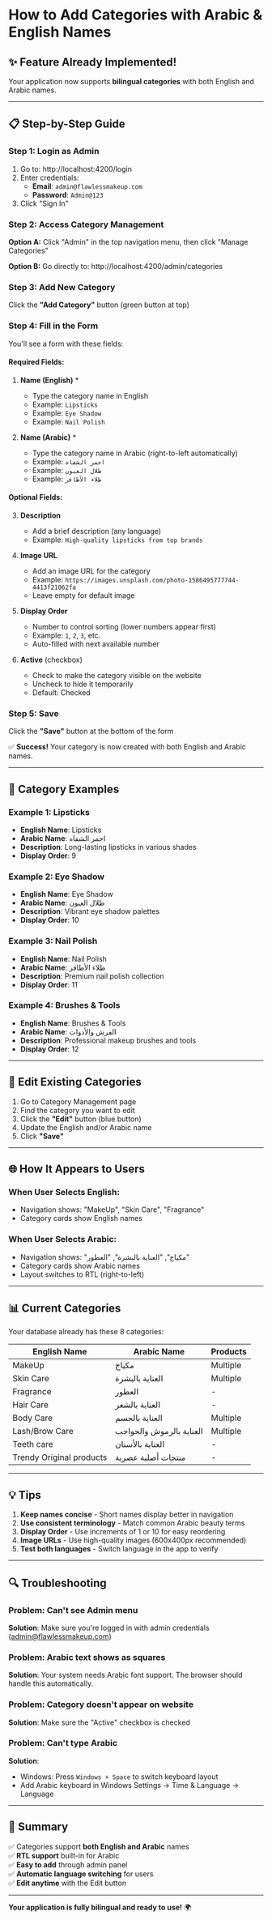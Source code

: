 # How to Add Categories with Arabic & English Names

## ✨ Feature Already Implemented!

Your application now supports **bilingual categories** with both English and Arabic names.

---

## 📋 Step-by-Step Guide

### Step 1: Login as Admin

1. Go to: http://localhost:4200/login
2. Enter credentials:
   - **Email**: `admin@flawlessmakeup.com`
   - **Password**: `Admin@123`
3. Click "Sign In"

### Step 2: Access Category Management

**Option A:** Click "Admin" in the top navigation menu, then click "Manage Categories"

**Option B:** Go directly to: http://localhost:4200/admin/categories

### Step 3: Add New Category

Click the **"Add Category"** button (green button at top)

### Step 4: Fill in the Form

You'll see a form with these fields:

#### Required Fields:

1. **Name (English)** *
   - Type the category name in English
   - Example: `Lipsticks`
   - Example: `Eye Shadow`
   - Example: `Nail Polish`

2. **Name (Arabic)** *
   - Type the category name in Arabic (right-to-left automatically)
   - Example: `احمر الشفاه`
   - Example: `ظلال العيون`
   - Example: `طلاء الأظافر`

#### Optional Fields:

3. **Description**
   - Add a brief description (any language)
   - Example: `High-quality lipsticks from top brands`

4. **Image URL**
   - Add an image URL for the category
   - Example: `https://images.unsplash.com/photo-1586495777744-4413f21062fa`
   - Leave empty for default image

5. **Display Order**
   - Number to control sorting (lower numbers appear first)
   - Example: `1`, `2`, `3`, etc.
   - Auto-filled with next available number

6. **Active** (checkbox)
   - Check to make the category visible on the website
   - Uncheck to hide it temporarily
   - Default: Checked

### Step 5: Save

Click the **"Save"** button at the bottom of the form

✅ **Success!** Your category is now created with both English and Arabic names.

---

## 🎨 Category Examples

### Example 1: Lipsticks
- **English Name**: Lipsticks
- **Arabic Name**: احمر الشفاه
- **Description**: Long-lasting lipsticks in various shades
- **Display Order**: 9

### Example 2: Eye Shadow
- **English Name**: Eye Shadow
- **Arabic Name**: ظلال العيون
- **Description**: Vibrant eye shadow palettes
- **Display Order**: 10

### Example 3: Nail Polish
- **English Name**: Nail Polish
- **Arabic Name**: طلاء الأظافر
- **Description**: Premium nail polish collection
- **Display Order**: 11

### Example 4: Brushes & Tools
- **English Name**: Brushes & Tools
- **Arabic Name**: الفرش والأدوات
- **Description**: Professional makeup brushes and tools
- **Display Order**: 12

---

## 🔄 Edit Existing Categories

1. Go to Category Management page
2. Find the category you want to edit
3. Click the **"Edit"** button (blue button)
4. Update the English and/or Arabic name
5. Click **"Save"**

---

## 🌐 How It Appears to Users

### When User Selects English:
- Navigation shows: "MakeUp", "Skin Care", "Fragrance"
- Category cards show English names

### When User Selects Arabic:
- Navigation shows: "مكياج", "العناية بالبشرة", "العطور"
- Category cards show Arabic names
- Layout switches to RTL (right-to-left)

---

## 📊 Current Categories

Your database already has these 8 categories:

| English Name | Arabic Name | Products |
|--------------|-------------|----------|
| MakeUp | مكياج | Multiple |
| Skin Care | العناية بالبشرة | Multiple |
| Fragrance | العطور | - |
| Hair Care | العناية بالشعر | - |
| Body Care | العناية بالجسم | Multiple |
| Lash/Brow Care | العناية بالرموش والحواجب | Multiple |
| Teeth care | العناية بالأسنان | - |
| Trendy Original products | منتجات أصلية عصرية | - |

---

## 💡 Tips

1. **Keep names concise** - Short names display better in navigation
2. **Use consistent terminology** - Match common Arabic beauty terms
3. **Display Order** - Use increments of 1 or 10 for easy reordering
4. **Image URLs** - Use high-quality images (600x400px recommended)
5. **Test both languages** - Switch language in the app to verify

---

## 🔍 Troubleshooting

### Problem: Can't see Admin menu
**Solution**: Make sure you're logged in with admin credentials (admin@flawlessmakeup.com)

### Problem: Arabic text shows as squares
**Solution**: Your system needs Arabic font support. The browser should handle this automatically.

### Problem: Category doesn't appear on website
**Solution**: Make sure the "Active" checkbox is checked

### Problem: Can't type Arabic
**Solution**: 
- Windows: Press `Windows + Space` to switch keyboard layout
- Add Arabic keyboard in Windows Settings → Time & Language → Language

---

## 🎯 Summary

✅ Categories support **both English and Arabic** names  
✅ **RTL support** built-in for Arabic  
✅ **Easy to add** through admin panel  
✅ **Automatic language switching** for users  
✅ **Edit anytime** with the Edit button  

---

**Your application is fully bilingual and ready to use!** 🌍






















